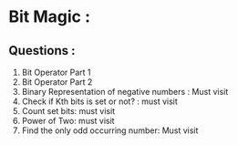 # Bit Magic : 

## Questions : 

1. Bit Operator Part 1
2. Bit Operator Part 2
3. Binary Representation of negative numbers : Must visit
4. Check if Kth bits is set or not? : must visit
5. Count set bits: must visit
6. Power of Two: must visit
7. Find the only odd occurring number: Must visit